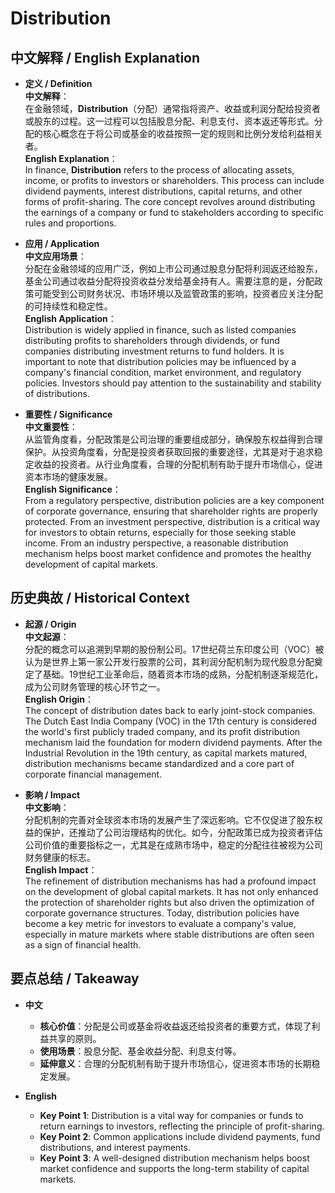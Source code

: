 # Distribution

## 中文解释 / English Explanation

* **定义 / Definition**  
  **中文解释**：  
  在金融领域，**Distribution**（分配）通常指将资产、收益或利润分配给投资者或股东的过程。这一过程可以包括股息分配、利息支付、资本返还等形式。分配的核心概念在于将公司或基金的收益按照一定的规则和比例分发给利益相关者。  
  **English Explanation**：  
  In finance, **Distribution** refers to the process of allocating assets, income, or profits to investors or shareholders. This process can include dividend payments, interest distributions, capital returns, and other forms of profit-sharing. The core concept revolves around distributing the earnings of a company or fund to stakeholders according to specific rules and proportions.

* **应用 / Application**  
  **中文应用场景**：  
  分配在金融领域的应用广泛，例如上市公司通过股息分配将利润返还给股东，基金公司通过收益分配将投资收益分发给基金持有人。需要注意的是，分配政策可能受到公司财务状况、市场环境以及监管政策的影响，投资者应关注分配的可持续性和稳定性。  
  **English Application**：  
  Distribution is widely applied in finance, such as listed companies distributing profits to shareholders through dividends, or fund companies distributing investment returns to fund holders. It is important to note that distribution policies may be influenced by a company's financial condition, market environment, and regulatory policies. Investors should pay attention to the sustainability and stability of distributions.

* **重要性 / Significance**  
  **中文重要性**：  
  从监管角度看，分配政策是公司治理的重要组成部分，确保股东权益得到合理保护。从投资角度看，分配是投资者获取回报的重要途径，尤其是对于追求稳定收益的投资者。从行业角度看，合理的分配机制有助于提升市场信心，促进资本市场的健康发展。  
  **English Significance**：  
  From a regulatory perspective, distribution policies are a key component of corporate governance, ensuring that shareholder rights are properly protected. From an investment perspective, distribution is a critical way for investors to obtain returns, especially for those seeking stable income. From an industry perspective, a reasonable distribution mechanism helps boost market confidence and promotes the healthy development of capital markets.

## 历史典故 / Historical Context

* **起源 / Origin**  
  **中文起源**：  
  分配的概念可以追溯到早期的股份制公司。17世纪荷兰东印度公司（VOC）被认为是世界上第一家公开发行股票的公司，其利润分配机制为现代股息分配奠定了基础。19世纪工业革命后，随着资本市场的成熟，分配机制逐渐规范化，成为公司财务管理的核心环节之一。  
  **English Origin**：  
  The concept of distribution dates back to early joint-stock companies. The Dutch East India Company (VOC) in the 17th century is considered the world's first publicly traded company, and its profit distribution mechanism laid the foundation for modern dividend payments. After the Industrial Revolution in the 19th century, as capital markets matured, distribution mechanisms became standardized and a core part of corporate financial management.

* **影响 / Impact**  
  **中文影响**：  
  分配机制的完善对全球资本市场的发展产生了深远影响。它不仅促进了股东权益的保护，还推动了公司治理结构的优化。如今，分配政策已成为投资者评估公司价值的重要指标之一，尤其是在成熟市场中，稳定的分配往往被视为公司财务健康的标志。  
  **English Impact**：  
  The refinement of distribution mechanisms has had a profound impact on the development of global capital markets. It has not only enhanced the protection of shareholder rights but also driven the optimization of corporate governance structures. Today, distribution policies have become a key metric for investors to evaluate a company's value, especially in mature markets where stable distributions are often seen as a sign of financial health.

## 要点总结 / Takeaway

* **中文**  
  - **核心价值**：分配是公司或基金将收益返还给投资者的重要方式，体现了利益共享的原则。  
  - **使用场景**：股息分配、基金收益分配、利息支付等。  
  - **延伸意义**：合理的分配机制有助于提升市场信心，促进资本市场的长期稳定发展。

* **English**  
  - **Key Point 1**: Distribution is a vital way for companies or funds to return earnings to investors, reflecting the principle of profit-sharing.  
  - **Key Point 2**: Common applications include dividend payments, fund distributions, and interest payments.  
  - **Key Point 3**: A well-designed distribution mechanism helps boost market confidence and supports the long-term stability of capital markets.
